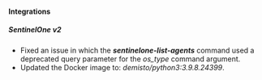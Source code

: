 
#### Integrations
##### SentinelOne v2
- Fixed an issue in which the ***sentinelone-list-agents*** command used a deprecated query parameter for the *os_type* command argument.
- Updated the Docker image to: *demisto/python3:3.9.8.24399*.
